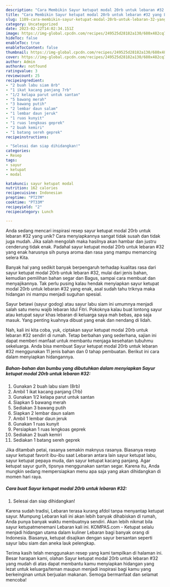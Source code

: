 ```yaml
---
description: "Cara Membikin Sayur ketupat modal 20rb untuk lebaran #32 yang Lezat Sekali"
title: "Cara Membikin Sayur ketupat modal 20rb untuk lebaran #32 yang Lezat Sekali"
slug: 1109-cara-membikin-sayur-ketupat-modal-20rb-untuk-lebaran-32-yang-lezat-sekali
category: Uncategorized
date: 2023-02-22T14:02:34.151Z
image: https://img-global.cpcdn.com/recipes/249525d28182a130/680x482cq70/sayur-ketupat-modal-20rb-untuk-lebaran-32-foto-resep-utama.jpg
hideToc: false
enableToc: true
enableTocContent: false
thumbnail: https://img-global.cpcdn.com/recipes/249525d28182a130/680x482cq70/sayur-ketupat-modal-20rb-untuk-lebaran-32-foto-resep-utama.jpg
cover: https://img-global.cpcdn.com/recipes/249525d28182a130/680x482cq70/sayur-ketupat-modal-20rb-untuk-lebaran-32-foto-resep-utama.jpg
author: Admin
authorAv: notfound
ratingvalue: 3
reviewcount: 25
recipeingredient:
- "2 buah labu siam 8rb"
- "1 ikat kacang panjang 7rb"
- "1/2 kelapa parut untuk santan"
- "5 bawang merah"
- "3 bawang putih"
- "2 lembar daun salam"
- "1 lembar daun jeruk"
- "1 ruas kunyit"
- "1 ruas lengkoas geprek"
- "2 buah kemiri"
- "1 batang sereh geprek"
recipeinstructions:

- "Selesai dan siap dihidangkan!"
categories:
- Resep
tags:
- sayur
- ketupat
- modal

katakunci: sayur ketupat modal 
nutrition: 162 calories
recipecuisine: Indonesian
preptime: "PT27M"
cooktime: "PT33M"
recipeyield: "2"
recipecategory: Lunch

---
```





Anda sedang mencari inspirasi resep sayur ketupat modal 20rb untuk lebaran #32 yang unik? Cara menyiapkannya sangat tidak susah dan tidak juga mudah. Jika salah mengolah maka hasilnya akan hambar dan justru cenderung tidak enak. Padahal sayur ketupat modal 20rb untuk lebaran #32 yang enak harusnya sih punya aroma dan rasa yang mampu memancing selera Kita.





Banyak hal yang sedikit banyak berpengaruh terhadap kualitas rasa dari sayur ketupat modal 20rb untuk lebaran #32, mulai dari jenis bahan, kemudian pemilihan bahan segar dan Bagus, sampai cara membuat dan menyajikannya. Tak perlu pusing kalau hendak menyiapkan sayur ketupat modal 20rb untuk lebaran #32 yang enak,      asal sudah tahu triknya maka hidangan ini mampu menjadi suguhan spesial.














Sayur betawi (sayur godog) atau sayur labu siam ini umumnya menjadi salah satu menu wajib lebaran Idul Fitri. Pokoknya kalau buat lontong sayur atau ketupat sayur khas lebaran di keluarga saya mah bebas, apa saja masuk. Yang penting kuahnya dibuat yang enak dan nendang di lidah.






Nah, kali ini kita coba, yuk, ciptakan sayur ketupat modal 20rb untuk lebaran #32 sendiri di rumah. Tetap berbahan yang sederhana, sajian ini dapat memberi manfaat untuk membantu menjaga kesehatan tubuhmu sekeluarga. Anda bisa membuat Sayur ketupat modal 20rb untuk lebaran #32 menggunakan 11 jenis bahan dan 0 tahap pembuatan. Berikut ini cara dalam menyiapkan hidangannya.

<!--inarticleads1-->

##### Bahan-bahan dan bumbu yang dibutuhkan dalam menyiapkan Sayur ketupat modal 20rb untuk lebaran #32:

1. Gunakan 2 buah labu siam (8rb)
1. Ambil 1 ikat kacang panjang (7rb)
1. Gunakan 1/2 kelapa parut untuk santan
1. Siapkan 5 bawang merah
1. Sediakan 3 bawang putih
1. Siapkan 2 lembar daun salam
1. Ambil 1 lembar daun jeruk
1. Gunakan 1 ruas kunyit
1. Persiapkan 1 ruas lengkoas geprek
1. Sediakan 2 buah kemiri
1. Sediakan 1 batang sereh geprek


Jika ditambah petai, rasanya semakin maknyus rasanya. Biasanya resep sayur ketupat favorit ibu-ibu saat Lebaran antara lain sayur ketupat labu, sayur ketupat pepaya muda, dan sayur ketupat kacang panjang. Agar ketupat sayur gurih, tipsnya menggunakan santan segar. Karena itu, Anda mungkin sedang mempersiapkan menu apa saja yang akan dihidangkan di momen hari raya. 

<!--inarticleads2-->

##### Cara buat Sayur ketupat modal 20rb untuk lebaran #32:


1. Selesai dan siap dihidangkan!

Karena sudah tradisi, Lebaran terasa kurang afdol tanpa menyantap ketupat sayur. Mumpung Lebaran kali ini akan lebih banyak dihabiskan di rumah, Anda punya banyak waktu membuatnya sendiri. Akan lebih nikmat bila sayur ketupatmenemani Lebaran kali ini. KOMPAS.com - Ketupat selalu menjadi hidangan utama dalam kuliner Lebaran bagi banyak orang di Indonesia. Biasanya, ketupat disajikan dengan sayur bersantan seperti sayur labu siam dan aneka lauk pelengkap. 

Terima kasih telah menggunakan resep yang kami tampilkan di halaman ini. Besar harapan kami, olahan Sayur ketupat modal 20rb untuk lebaran #32 yang mudah di atas dapat membantu kamu menyiapkan hidangan yang lezat untuk keluarga/teman maupun menjadi inspirasi bagi kamu yang berkeinginan untuk berjualan makanan. Semoga bermanfaat dan selamat mencoba!
